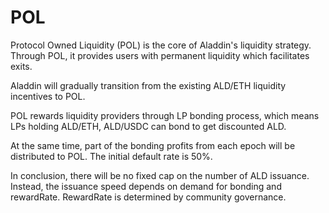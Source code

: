 # POL

Protocol Owned Liquidity (POL) is the core of Aladdin's liquidity strategy. Through POL, it provides users with permanent liquidity which facilitates exits.

Aladdin will gradually transition from the existing ALD/ETH liquidity incentives to POL.

POL rewards liquidity providers through LP bonding process, which means LPs holding ALD/ETH, ALD/USDC can bond to get discounted ALD.

At the same time, part of the bonding profits from each epoch will be distributed to POL. The initial default rate is 50%.  &#x20;

In conclusion, there will be no fixed cap on the number of ALD issuance. Instead, the issuance speed depends on demand for bonding and rewardRate. RewardRate is determined by community governance.
